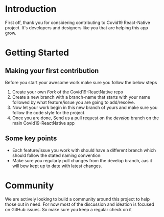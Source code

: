 # Introduction
First off, thank you for considering contributing to Covid19 React-Native project. It's developers and designers like you that are helping this app grow.

# Getting Started

## Making your first contribution
Before you start your awesome work make sure you follow the below steps
1. Create your own *Fork* of the Covid19-ReactNative repo
2. Create a new branch with a branch-name that starts with your name followed by what feature/issue you are going to add/resolve.
3. Now let your work begin in this new branch of yours and make sure you follow the code style for the project.
4. Once you are done, Send us a pull request on the *develop* branch on the main Covid19-ReactNative app

## Some key points
* Each feature/issue you work with should have a different branch which should follow the stated naming convention
* Make sure you regularly pull changes from the develop branch, aas it will bew kept up to date with latest changes.

# Community
We are actively looking to build a community around this project to help those out in need. For now most of the discussion and ideation is focused on GitHub issues. So make sure you keep a regular check on it
